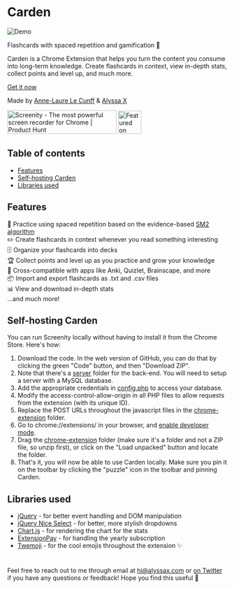 # Carden
![Demo](https://media.giphy.com/media/ixBAW98ih0qOo2kf4u/giphy.gif)
<br>

Flashcards with spaced repetition and gamification 🌱

Carden is a Chrome Extension that helps you turn the content you consume into long-term knowledge. Create flashcards in context, view in-depth stats, collect points and level up, and much more.

[Get it now](https://chrome.google.com/webstore/detail/screenity-screen-recorder/kbbdabhdfibnancpjfhlkhafgdilcnji)

Made by [Anne-Laure Le Cunff](https://twitter.com/anthilemoon) & [Alyssa X](https://alyssax.com)

<a href="https://www.producthunt.com/posts/screenity?utm_source=badge-top-post-badge&utm_medium=badge&utm_souce=badge-screenity" target="_blank"><img src="https://api.producthunt.com/widgets/embed-image/v1/top-post-badge.svg?post_id=275308&theme=light&period=daily" alt="Screenity - The most powerful screen recorder for Chrome | Product Hunt" style="width: 250px; height: 54px;" width="250" height="54" /></a>
<a href="https://news.ycombinator.com/item?id=25150804" target="_blank"><img height=53 src="https://hackerbadge.now.sh/api?id=25150804&type=orange" alt="Featured on HackerNews"></a>

## Table of contents
- [Features](#features)
- [Self-hosting Carden](#self-hosting-carden)
- [Libraries used](#libraries-used)

## Features
🔬 Practice using spaced repetition based on the evidence-based [SM2 algorithm](https://en.wikipedia.org/wiki/SuperMemo)<br>
✏️ Create flashcards in context whenever you read something interesting<br>
🗄️ Organize your flashcards into decks<br>
🏆 Collect points and level up as you practice and grow your knowledge<br>
🧩 Cross-compatible with apps like Anki, Quizlet, Brainscape, and more<br>
📦 Import and export flashcards as .txt and .csv files<br>
📊 View and download in-depth stats<br>
...and much more!

## Self-hosting Carden
You can run Screenity locally without having to install it from the Chrome Store. Here's how:

1. Download the code. In the web version of GitHub, you can do that by clicking the green "Code" button, and then "Download ZIP".
2. Note that there's a [server](https://github.com/alyssaxuu/carden/tree/master/server) folder for the back-end. You will need to setup a server with a MySQL database.
3. Add the appropriate credentials in [config.php](https://github.com/alyssaxuu/carden/tree/master/server/config.php) to access your database.
4. Modify the access-control-allow-origin in all PHP files to allow requests from the extension (with its unique ID).
5. Replace the POST URLs throughout the javascript files in the [chrome-extension](https://github.com/alyssaxuu/carden/tree/master/chrome-extension) folder.
6. Go to chrome://extensions/ in your browser, and [enable developer mode](https://developer.chrome.com/docs/extensions/mv2/faq/#:~:text=You%20can%20start%20by%20turning,a%20packaged%20extension%2C%20and%20more.).
7. Drag the [chrome-extension](https://github.com/alyssaxuu/carden/tree/master/chrome-extension) folder (make sure it's a folder and not a ZIP file, so unzip first), or click on the "Load unpacked" button and locate the folder.
4. That's it, you will now be able to use Carden locally. Make sure you pin it on the toolbar by clicking the "puzzle" icon in the toolbar and pinning Carden.

## Libraries used
- [jQuery](https://jquery.com/) - for better event handling and DOM manipulation
- [jQuery Nice Select](https://hernansartorio.com/jquery-nice-select/) - for better, more stylish dropdowns
- [Chart.js](https://www.chartjs.org/) - for rendering the chart for the stats
- [ExtensionPay](https://extensionpay.com/home) - for handling the yearly subscription
- [Twemoji](https://twemoji.twitter.com/) - for the cool emojis throughout the extension ✨

#
 Feel free to reach out to me through email at hi@alyssax.com or [on Twitter](https://twitter.com/alyssaxuu) if you have any questions or feedback! Hope you find this useful 💜
